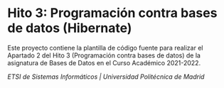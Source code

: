 # Hito 3: Programación contra bases de datos (Hibernate)

Este proyecto contiene la plantilla de código fuente para realizar el Apartado 2 del Hito 3 (Programación contra bases de datos) de la asignatura de Bases de Datos en el Curso Académico 2021-2022.

*ETSI de Sistemas Informáticos | Universidad Politécnica de Madrid*

